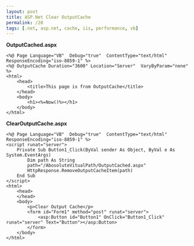 ```yaml
---
layout: post
title: ASP.Net Clear OutputCache
permalink: /28
tags: [.net, asp.net, cache, iis, performance, vb]
---
```


**OutputCached.aspx**

    <%@ Page Language="VB"  Debug="true"  ContentType="text/html" ResponseEncoding="iso-8859-1" %>
    <%@ OutputCache Duration="3600" Location="Server"  VaryByParam="none" %>
    <html>
        <head>
            <title>This page is from OutputCache</title>
        </head>
        <body>
            <h1><%=Now()%></h1> 
        </body>
    </html>

**ClearOutputCache.aspx**

    <%@ Page Language="VB"  Debug="true"  ContentType="text/html" ResponseEncoding="iso-8859-1" %>
    <script runat="server"> 
        Private Sub Button1_Click(ByVal sender As Object, ByVal e As System.EventArgs)
            Dim path As String
            path="/AbosoluteVitualPath/OutputCached.aspx"
            HttpResponse.RemoveOutputCacheItem(path)
        End Sub
    </script>
    <html>
        <head>
        </head>
        <body>
            <p>Clear Output Cache</p>
            <form id="Form1" method="post" runat="server">
                <asp:Button id="Button1" OnClick="Button1_Click" runat="server" Text="Button"></asp:Button>
            </form>
        </body>
    </html>
